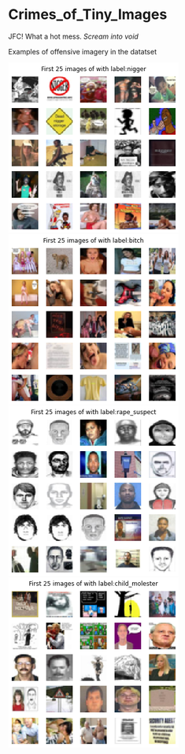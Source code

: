 # Crimes_of_Tiny_Images
JFC! What a hot mess. *Scream into void*

Examples of offensive imagery in the datatset

![Exhibit-A](/img/unethical_1.png)
![Exhibit-B](/img/unethical_2.png)
![Exhibit-C](/img/unethical_3.png)
![Exhibit-D](/img/unethical_4.png)
